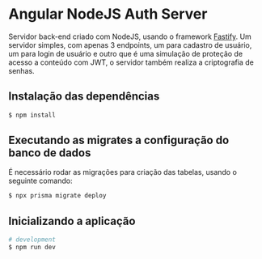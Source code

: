 # Angular NodeJS Auth Server
Servidor back-end criado com NodeJS, usando o framework [Fastify](https://www.fastify.io/). Um servidor simples, com apenas 3 endpoints, um para cadastro de usuário, um para login de usuário e outro que é uma simulação de proteção de acesso a conteúdo com JWT, o servidor também realiza a criptografia de senhas.
## Instalação das dependências
```bash
$ npm install
```
## Executando as migrates a configuração do banco de dados
É necessário rodar as migrações para criação das tabelas, usando o seguinte comando:
```bash
$ npx prisma migrate deploy
```
## Inicializando a aplicação
```bash
# development
$ npm run dev
```

